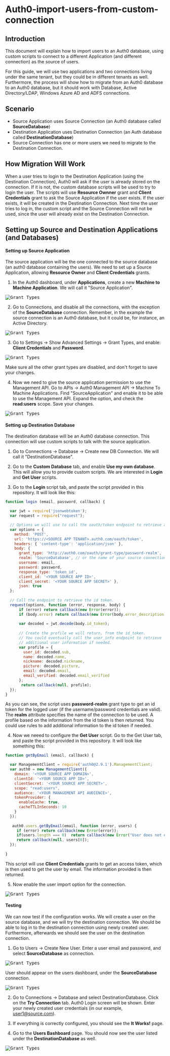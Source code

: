 # Auth0-import-users-from-custom-connection

Introduction
-------------

This document will explain how to import users to an Auth0 database, using custom scripts to connect to a different Application (and different connection) as the source of users.

For this guide, we will use two applications and two connections living under the same tenant, but they could be in different tenants as well. Furthermore, the process will show how to migrate from an Auth0 database to an Auth0 database, but it should work with Database, Active Directory/LDAP, Windows Azure AD and ADFS connections.

Scenario
--------

* Source Application uses Source Connection (an Auth0 database called **SourceDatabase**)
* Destination Application uses Destination Connection (an Auth database called **DestinationDatabase**)
* Source Connection has one or more users we need to migrate to the Destination Connection.

How Migration Will Work
-----------------------

When a user tries to login to the Destination Application (using the Destination Connection), Auth0 will ask if the user is already stored on the connection. If it is not, the custom database scripts will be used to try to login the user. The scripts will use **Resource Ownner** grant and **Client Credentials** grant to ask the Source Application if the user exists. If the user exists, it will be created in the Destination Connection. Next time the user tries to log in, the custom script and the Source Connection will not be used, since the user will already exist on the Destination Connection.

Setting up Source and Destination Applications (and Databases)
--------------------------------------------------------------

#### Setting up Source Application

The source application will be the one connected to the source database (an auth0 database containing the users). 
We need to set up a Source Application, allowing **Resource Owner** and **Client Credentials** grants.


1. In the Auth0 dashboard, under **Applications**, create a new **Machine to Machine Application**. We will call it "Source Application".

<kbd>![Grant Types](http://i64.tinypic.com/30clyxy.jpg)</kbd>

2. Go to Connections, and disable all the connections, with the exception of the **SourceDatabase** connection. Remember, in the example the source connection is an Auth0 database, but it could be, for instance, an Active Directory.

<kbd>![Grant Types](http://i67.tinypic.com/2jamhqh.jpg)</kbd>

3. Go to Settings -> Show Advanced Settings -> Grant Types, and enable: **Client Credentials** and **Password**. 

<kbd>![Grant Types](http://i65.tinypic.com/1tk56c.jpg)</kbd>

Make sure all the other grant types are disabled, and don't forget to save your changes.

4. Now we need to give the source application permission to use the Management API. Go to APIs -> Auth0 Management API -> Machine To Machine Applications. Find "SourceApplication" and enable it to be able to use the Management API. Expand the option, and check the **read:users** scope. Save your changes.

<kbd>![Grant Types](http://i64.tinypic.com/2ibhweb.jpg)</kbd>

#### Setting up Destination Database

The destination database will be an Auth0 database connection. This connection will use custom scripts to talk with the source application.

1. Go to Connections -> Database -> Create new DB Connection. We will call it "DestinationDatabase". 

2. Go to the **Custom Database** tab, and enable **Use my own database**. This will allow you to provide custom scripts. We are interested in **Login** and **Get User** scripts.

3. Go to the **Login** script tab, and paste the script provided in this repository. It will look like this:

```javascript
function login (email, password, callback) {

  var jwt = require('jsonwebtoken');
  var request = require("request");

  // Options we will use to call the oauth/token endpoint to retrieve an id_token.
  var options = { 
    method: 'POST',
    url: 'https://<SOURCE APP TENANT>.auth0.com/oauth/token',
    headers: { 'content-type': 'application/json' },
    body: { 
      grant_type: 'http://auth0.com/oauth/grant-type/password-realm',
      realm: 'SourceDatabase', // or the name of your source connection
      username: email,
      password: password,
      response_type: 'token_id',
      client_id: '<YOUR SOURCE APP ID>',
      client_secret: '<YOUR SOURCE APP SECRET>' },
      json: true
  };
  
  // Call the endpoint to retrieve the id token.
  request(options, function (error, response, body) {
      if (error) return callback(new Error(error));
      if (body.error) return callback(new Error(body.error_description));
    
      var decoded = jwt.decode(body.id_token);
      
      // Create the profile we will return, from the id_token.
      // You could eventually call the user_info endpoint to retrieve
      // additional user information if needed.
      var profile = {
        user_id: decoded.sub,
        name: decoded.name,
        nickname: decoded.nickname,
        picture: decoded.picture,
        email: decoded.email,
        email_verified: decoded.email_verified
      };
       return callback(null, profile);
  });
}
```
As you can see, the script uses **password-realm** grant type to get an id token for the logged user (if the username/password credentials are valid). The **realm** attribute specifies the name of the connection to be used. A profile based on the information from the id token is then returned. You could use rules to add additional information to the id token if needed. 

4. Now we neeed to configure the **Get User** script. Go to the Get User tab, and paste the script provided in this repository. It will look like something this:

```javascript
function getByEmail (email, callback) {

  var ManagementClient = require('auth0@2.9.1').ManagementClient;
  var auth0 = new ManagementClient({
    domain: '<YOUR SOURCE APP DOMAIN>',
    clientId: '<YOUR SOURCE APP ID>',
    clientSecret: '<YOUR SOURCE APP SECRET>',
    scope: "read:users",
    audience: '<YOUR MANAGEMENT API AUDIENCE>',
    tokenProvider: {
      enableCache: true,
      cacheTTLInSeconds: 10
    }
  });
  
   auth0.users.getByEmail(email, function (error, users) {
     if (error) return callback(new Error(error));
     if(users.length === 0)  return callback(new Error("User does not exist"));
     return callback(null, users[0]); 
  });
     
}
```
This script will use **Client Credentials** grants to get an access token, which is then used to get the user by email. The information provided is then returned.

5. Now enable the user import option for the connection. 

<kbd>![Grant Types](http://i68.tinypic.com/302t05g.jpg)</kbd>

#### Testing

We can now test if the configuration works. We will create a user on the source database, and we will try the destination connection. We should be able to log in to the destination connection using newly created user. Furthermore, afterwards we should see the user on the destination connection.

1. Go to Users -> Create New User. Enter a user email and password, and select **SourceDatabase** as connection.

<kbd>![Grant Types](http://i63.tinypic.com/kcba88.jpg)</kbd>

User should appear on the users dashboard, under the **SourceDatabase** connection.

<kbd>![Grant Types](http://i65.tinypic.com/552cl4.jpg)</kbd>


2. Go to Connections -> Database and select DestinationDatabase. Click on the **Try Connection** tab. Auth0 Login screen will be shown. Enter your newly created user credentials (in our example, user1@source.com).

3. If everything is correctly configured, you should see the **It Works!** page.

4. Go to the **Users Bashboard** page. You should now see the user listed under the **DestinationDatabase** as well.

<kbd>![Grant Types](http://i66.tinypic.com/2m338gi.jpg)</kbd>

